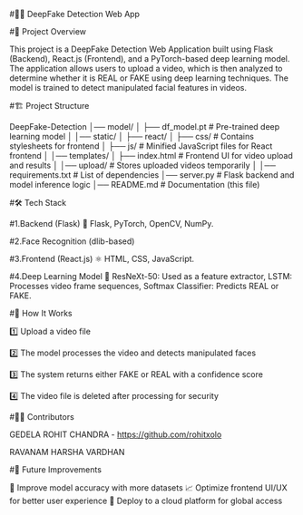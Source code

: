 #🕵️‍♂️ DeepFake Detection Web App

#📌 Project Overview

This project is a DeepFake Detection Web Application built using Flask (Backend), React.js (Frontend), and a PyTorch-based deep learning model. The application allows users to upload a video, which is then analyzed to determine whether it is REAL or FAKE using deep learning techniques. The model is trained to detect manipulated facial features in videos.

#🏗️ Project Structure

DeepFake-Detection
│── model/
│   ├── df_model.pt  # Pre-trained deep learning model
│
│── static/
│   ├── react/
│       ├── css/  # Contains stylesheets for frontend
│       ├── js/   # Minified JavaScript files for React frontend
│
│── templates/
│   ├── index.html  # Frontend UI for video upload and results
│
│── upload/  # Stores uploaded videos temporarily
│
│── requirements.txt  # List of dependencies
│── server.py  # Flask backend and model inference logic
│── README.md  # Documentation (this file)


#🛠️ Tech Stack

#1.Backend (Flask) 🐍
Flask,
PyTorch,
OpenCV,
NumPy.

#2.Face Recognition (dlib-based)

#3.Frontend (React.js) ⚛️
HTML,
CSS,
JavaScript.

#4.Deep Learning Model 🤖
ResNeXt-50: Used as a feature extractor,
LSTM: Processes video frame sequences,
Softmax Classifier: Predicts REAL or FAKE.

#📸 How It Works

1️⃣ Upload a video file

2️⃣ The model processes the video and detects manipulated faces

3️⃣ The system returns either FAKE or REAL with a confidence score

4️⃣ The video file is deleted after processing for security

#🧑‍💻 Contributors

GEDELA ROHIT CHANDRA - https://github.com/rohitxolo

RAVANAM HARSHA VARDHAN

#🌟 Future Improvements

🚀 Improve model accuracy with more datasets
📈 Optimize frontend UI/UX for better user experience
🎯 Deploy to a cloud platform for global access
